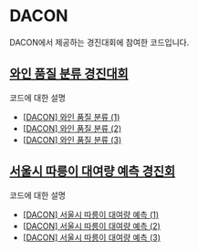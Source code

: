 # DACON

DACON에서 제공하는 경진대회에 참여한 코드입니다. 

## [와인 품질 분류 경진대회](https://dacon.io/competitions/open/235610/overview/description)

코드에 대한 설명

- [\[DACON\] 와인 품질 분류 (1)](https://yerim-devlog.vercel.app/wine_quality_classification_1)
- [\[DACON\] 와인 품질 분류 (2)](https://yerim-devlog.vercel.app/wine_quality_classification_2)
- [\[DACON\] 와인 품질 분류 (3)](https://yerim-devlog.vercel.app/wine_quality_classification_3)

  
## [서울시 따릉이 대여량 예측 경진회]([https://dacon.io/competitions/open/235610/overview/description](https://dacon.io/competitions/open/235576/overview/description))

코드에 대한 설명

- [\[DACON\] 서울시 따릉이 대여량 예측 (1)](https://yerim-devlog.vercel.app/bike_sharing_demand_1)
- [\[DACON\] 서울시 따릉이 대여량 예측 (2)](https://yerim-devlog.vercel.app/bike_sharing_demand_2)
- [\[DACON\] 서울시 따릉이 대여량 예측 (3)](https://yerim-devlog.vercel.app/bike_sharing_demand_3)
